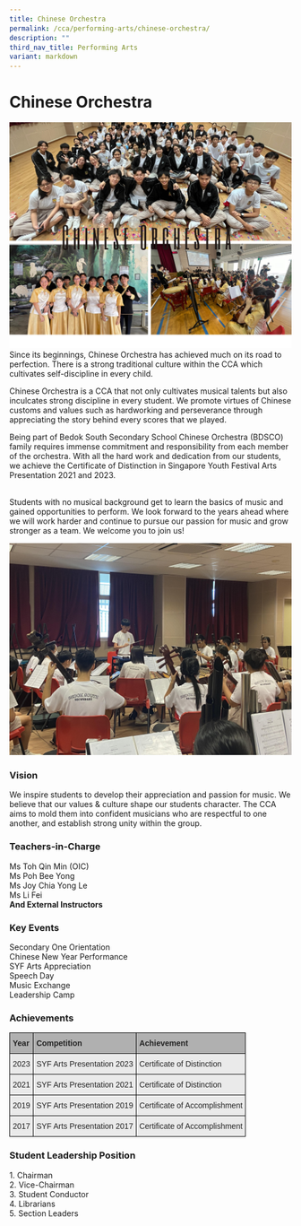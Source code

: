 ```yaml
---
title: Chinese Orchestra
permalink: /cca/performing-arts/chinese-orchestra/
description: ""
third_nav_title: Performing Arts
variant: markdown
---
```

Chinese Orchestra
=================
![](/images/CCA/Chinese%20Orchestra/CO1.jpg)
Since its beginnings, Chinese Orchestra has achieved much on its road to perfection. There is a strong traditional culture within the CCA which cultivates self-discipline in every child.&nbsp;

Chinese Orchestra is a CCA that not only cultivates musical talents but also inculcates strong discipline in every student. We promote virtues of Chinese customs and values such as hardworking and perseverance through appreciating the story behind every scores that we played.&nbsp;

Being part of Bedok South Secondary School Chinese Orchestra (BDSCO) family requires immense commitment and responsibility from each member of the orchestra. With all the hard work and dedication from our students, we achieve the Certificate of Distinction in Singapore Youth Festival Arts Presentation 2021 and 2023.

&nbsp;&nbsp;  
Students with no musical background get to learn the basics of music and gained opportunities to perform. We look forward to the years ahead where we will work harder and continue to pursue our passion for music and grow stronger as a team. We welcome you to join us!


![](/images/CCA/Performing%20Art/chineseorchestra2.jpg)

### Vision

We inspire students to develop their appreciation and passion for music. We believe that our values &amp; culture shape our students character. The CCA aims to mold them into confident musicians who are respectful to one another, and establish strong unity within the group.


### Teachers-in-Charge

Ms Toh Qin Min (OIC)<br>
Ms Poh Bee Yong  <br>
Ms Joy Chia Yong Le<br>
Ms Li Fei <br>
<b>And External Instructors</b>


### Key Events

Secondary One Orientation<br>
Chinese New Year Performance<br>
SYF Arts Appreciation<br>
Speech Day<br>
Music Exchange<br>
Leadership Camp

### Achievements

<style type="text/css">
.tg  {border-collapse:collapse;border-spacing:0;}
.tg td{border-color:black;border-style:solid;border-width:1px;font-family:Arial, sans-serif;font-size:14px;
  overflow:hidden;padding:10px 5px;word-break:normal;}
.tg th{border-color:black;border-style:solid;border-width:1px;font-family:Arial, sans-serif;font-size:14px;
  font-weight:normal;overflow:hidden;padding:10px 5px;word-break:normal;}
.tg .tg-y7qa{background-color:#EAEAEA;color:#222;text-align:left;vertical-align:top}
.tg .tg-1xc9{background-color:#B0B0B0;color:#222;font-weight:bold;text-align:left;vertical-align:top}
</style>
<table class="tg">
<thead>
  <tr>
    <th class="tg-1xc9"><span style="color:#222">Year</span></th>
    <th class="tg-1xc9"><span style="color:#222">Competition</span></th>
    <th class="tg-1xc9"><span style="color:#222">Achievement</span></th>
  </tr>
</thead>
<tbody>
  <tr>
    <td class="tg-y7qa"><span style="color:#222">2023</span></td>
    <td class="tg-y7qa"><span style="color:#222">SYF Arts Presentation 2023</span></td>
    <td class="tg-y7qa"><span style="color:#222">Certificate of Distinction</span></td>
  </tr>
  <tr>
    <td class="tg-y7qa"><span style="color:#222">2021</span></td>
    <td class="tg-y7qa"><span style="color:#222">SYF Arts Presentation 2021</span></td>
    <td class="tg-y7qa"><span style="color:#222">Certificate of Distinction</span></td>
  </tr>
  <tr>
    <td class="tg-y7qa"><span style="color:#222">2019</span></td>
    <td class="tg-y7qa"><span style="color:#222">SYF Arts Presentation 2019</span></td>
    <td class="tg-y7qa"><span style="color:#222">Certificate of Accomplishment</span></td>
  </tr>
  <tr>
    <td class="tg-y7qa"><span style="color:#222">2017</span></td>
    <td class="tg-y7qa"><span style="color:#222">SYF Arts Presentation 2017 </span></td>
    <td class="tg-y7qa"><span style="color:#222">Certificate of Accomplishment</span></td>
  </tr>
  
</tbody>
</table>


### Student Leadership Position

1\. Chairman  
2\. Vice-Chairman  
3\. Student Conductor  
4\. Librarians  
5\. Section Leaders